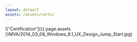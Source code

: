 ```yaml
---
layout: default
assets: /assets/certs/
---
```

!["Certification"]({{ page.assets }}MVA/2014_03_08_Windows_8.1_UX_Design_Jump_Start.jpg)
